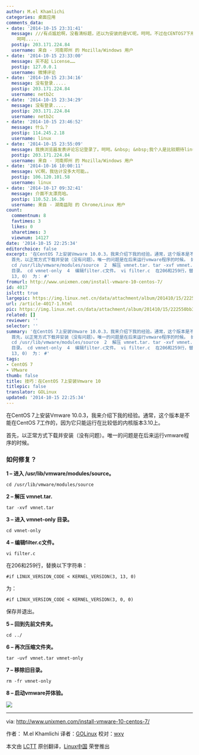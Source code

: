 ```yaml
---
author: M.el Khamlichi
categories: 桌面应用
comments_data:
- date: '2014-10-15 23:31:41'
  message: ///有点尴尬啊，没看清标题，还以为安装的是VC呢。呵呵。不过在CENTOS7下用VM workstation...... 倒是新鲜啊.....
    呵呵.....
  postip: 203.171.224.84
  username: 来自 - 河南郑州 的 Mozilla/Windows 用户
- date: '2014-10-15 23:33:00'
  message: 买不起 License……
  postip: 127.0.0.1
  username: 微博评论
- date: '2014-10-15 23:34:16'
  message: 没有登录.....
  postip: 203.171.224.84
  username: netb2c
- date: '2014-10-15 23:34:29'
  message: 没有登录.....
  postip: 203.171.224.84
  username: netb2c
- date: '2014-10-15 23:46:52'
  message: 什么？
  postip: 114.245.2.18
  username: linux
- date: '2014-10-15 23:55:09'
  message: 我换浏览器发表评论忘记登录了。呵呵。&nbsp; &nbsp;我个人是比较期待linux环境下使用VC的。呵呵。
  postip: 203.171.224.84
  username: 来自 - 河南郑州 的 Mozilla/Windows 用户
- date: '2014-10-16 10:00:11'
  message: VC啊，我估计没多大可能。。
  postip: 106.120.101.58
  username: linux
- date: '2014-10-17 09:32:41'
  message: 介面不太漂亮哈。
  postip: 110.52.16.36
  username: 来自 - 湖南益阳 的 Chrome/Linux 用户
count:
  commentnum: 8
  favtimes: 3
  likes: 0
  sharetimes: 3
  viewnum: 14127
date: '2014-10-15 22:25:34'
editorchoice: false
excerpt: '在CentOS 7上安装Vmware 10.0.3，我来介绍下我的经验。通常，这个版本是不能在CentOS 7工作的，因为它只能运行在比较低的内核版本3.10上。
  首先，以正常方式下载并安装（没有问题）。唯一的问题是在后来运行vmware程序的时候。 如何修复？ 1  进入 /usr/lib/vmware/modules/source。
  cd /usr/lib/vmware/modules/source  2  解压 vmnet.tar. tar -xvf vmnet.tar  3  进入 vmnet-only
  目录。 cd vmnet-only  4  编辑filter.c文件。 vi filter.c  在206和259行，替换以下字符串： #if LINUX_VERSION_CODE  KERNEL_VERSION(3,
  13, 0)  为： #'
fromurl: http://www.unixmen.com/install-vmware-10-centos-7/
id: 4017
islctt: true
largepic: https://img.linux.net.cn/data/attachment/album/201410/15/222550bb323z90bzy927yy.png
url: /article-4017-1.html
pic: https://img.linux.net.cn/data/attachment/album/201410/15/222550bb323z90bzy927yy.png.thumb.jpg
related: []
reviewer: ''
selector: ''
summary: '在CentOS 7上安装Vmware 10.0.3，我来介绍下我的经验。通常，这个版本是不能在CentOS 7工作的，因为它只能运行在比较低的内核版本3.10上。
  首先，以正常方式下载并安装（没有问题）。唯一的问题是在后来运行vmware程序的时候。 如何修复？ 1  进入 /usr/lib/vmware/modules/source。
  cd /usr/lib/vmware/modules/source  2  解压 vmnet.tar. tar -xvf vmnet.tar  3  进入 vmnet-only
  目录。 cd vmnet-only  4  编辑filter.c文件。 vi filter.c  在206和259行，替换以下字符串： #if LINUX_VERSION_CODE  KERNEL_VERSION(3,
  13, 0)  为： #'
tags:
- CentOS 7
- VMware
thumb: false
title: 技巧：在CentOS 7上安装Vmware 10
titlepic: false
translator: GOLinux
updated: '2014-10-15 22:25:34'
---
```


在CentOS 7上安装Vmware 10.0.3，我来介绍下我的经验。通常，这个版本是不能在CentOS 7工作的，因为它只能运行在比较低的内核版本3.10上。


首先，以正常方式下载并安装（没有问题）。唯一的问题是在后来运行vmware程序的时候。


### 如何修复？


**1 – 进入 /usr/lib/vmware/modules/source。**



```
cd /usr/lib/vmware/modules/source

```

**2 – 解压 vmnet.tar.**



```
tar -xvf vmnet.tar

```

**3 – 进入 vmnet-only 目录。**



```
cd vmnet-only

```

**4 – 编辑filter.c文件。**



```
vi filter.c

```

在206和259行，替换以下字符串：



```
#if LINUX_VERSION_CODE < KERNEL_VERSION(3, 13, 0)

```

为：



```
#if LINUX_VERSION_CODE < KERNEL_VERSION(3, 0, 0)

```

保存并退出。


**5 – 回到先前文件夹。**



```
cd ../

```

**6 – 再次压缩文件夹。**



```
tar -uvf vmnet.tar vmnet-only

```

**7 – 移除旧目录。**



```
rm -fr vmnet-only

```

**8 – 启动vmware并体验。**


![](/data/attachment/album/201410/15/222550bb323z90bzy927yy.png)




---


via: <http://www.unixmen.com/install-vmware-10-centos-7/>


作者： M.el Khamlichi 译者：[GOLinux](https://github.com/GOLinux) 校对：[wxy](https://github.com/wxy)


本文由 [LCTT](https://github.com/LCTT/TranslateProject) 原创翻译，[Linux中国](http://linux.cn/) 荣誉推出
